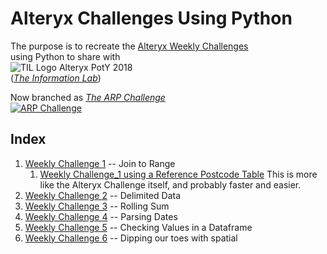 # Alteryx Challenges Using Python
The purpose is to recreate the [Alteryx Weekly Challenges](https://community.alteryx.com/t5/Weekly-Challenge/Weekly-Challenge-Index-amp-Welcome/td-p/48275)  
using Python to share with  
![TIL Logo Alteryx PotY 2018](https://www.theinformationlab.co.uk/wp-content/uploads/2016/01/Alteryx-PotY-Colour@0.5x-e1528189341933.png)  
(*[The Information Lab](https://theinformationlab.co.uk/)*)

Now branched as [_The ARP Challenge_](https://github.com/The-ARP-Challenge/Challenges)  
[![ARP Challenge](https://avatars0.githubusercontent.com/u/42900357?s=400&u=28e0f630142a4c68cbde7316db1f9914801d2be6&v=4)](https://github.com/The-ARP-Challenge/Challenges)  

## Index

1. [Weekly Challenge 1](WC_01.ipynb) -- Join to Range  
    1. [Weekly Challenge_1 using a Reference Postcode Table](WC_01-with_master_range.ipynb) This is more like the Alteryx Challenge itself, and probably faster and easier.  
1. [Weekly Challenge 2](WC_02.ipynb) -- Delimited Data  
1. [Weekly Challenge 3](WC_03.ipynb) -- Rolling Sum  
1. [Weekly Challenge 4](WC_04.ipynb) -- Parsing Dates  
1. [Weekly Challenge 5](WC_05.ipynb) -- Checking Values in a Dataframe    
1. [Weekly Challenge 6](WC_06.ipynb) -- Dipping our toes with spatial    

